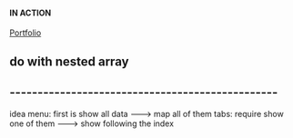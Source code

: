 #### IN ACTION

[Portfolio](https://gatsby-strapi-portfolio-project.netlify.app/)
 ## do with nested array
 ##  ------------------------------------------------
 idea 
 menu: first is show all data ---> map all of them
 tabs: require show one of them ---> show following the index
